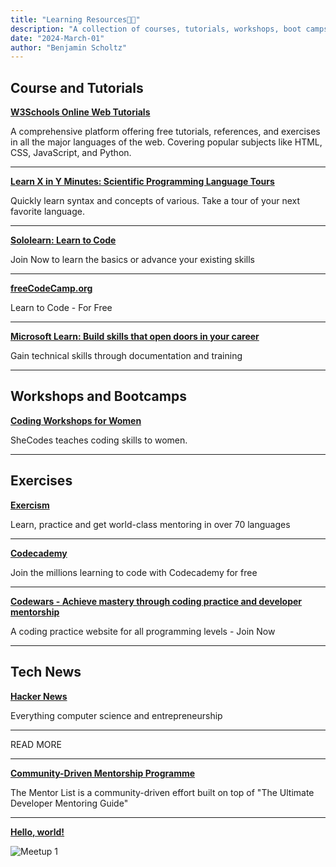 ```yaml
---
title: "Learning Resources👨‍🎓"
description: "A collection of courses, tutorials, workshops, boot camps, exercises, and tech news sources for software developers."
date: "2024-March-01"
author: "Benjamin Scholtz"
---
```


## Course and Tutorials

[**W3Schools Online Web Tutorials**](https://www.w3schools.com/?ref=capesoftwarecommunity.co.za)

A comprehensive platform offering free tutorials, references, and exercises in all the major languages of the web. Covering popular subjects like HTML, CSS, JavaScript, and Python.

---

[**Learn X in Y Minutes: Scientific Programming Language Tours**](https://learnxinyminutes.com/?ref=capesoftwarecommunity.co.za)

Quickly learn syntax and concepts of various. Take a tour of your next favorite language.

---

[**Sololearn: Learn to Code**](https://www.sololearn.com/en/?ref=capesoftwarecommunity.co.za)

Join Now to learn the basics or advance your existing skills

---

[**freeCodeCamp.org**](https://www.freecodecamp.org/?ref=capesoftwarecommunity.co.za)

Learn to Code - For Free

---

[**Microsoft Learn: Build skills that open doors in your career**](https://learn.microsoft.com/en-gb/?ref=capesoftwarecommunity.co.za)

Gain technical skills through documentation and training

---

## Workshops and Bootcamps

[**Coding Workshops for Women**](https://www.shecodes.io/?ref=capesoftwarecommunity.co.za)

SheCodes teaches coding skills to women.

---

## Exercises

[**Exercism**](https://exercism.org/?ref=capesoftwarecommunity.co.za)

Learn, practice and get world-class mentoring in over 70 languages

---

[**Codecademy**](https://www.codecademy.com/?ref=capesoftwarecommunity.co.za)

Join the millions learning to code with Codecademy for free

---

[**Codewars - Achieve mastery through coding practice and developer mentorship**](https://www.codewars.com/?ref=capesoftwarecommunity.co.za)

A coding practice website for all programming levels - Join Now

---

## Tech News

[**Hacker News**](https://news.ycombinator.com/?ref=capesoftwarecommunity.co.za)

Everything computer science and entrepreneurship

---

READ MORE

---

[**Community-Driven Mentorship Programme**](/posts/MentorshipProgramme)

The Mentor List is a community-driven effort built on top of "The Ultimate Developer Mentoring Guide"

---

[**Hello, world!**](/posts/HelloWorld)

![Meetup 1](/images/Image1.jpg)
